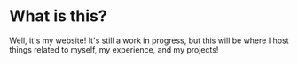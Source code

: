 # What is this?
Well, it's my website! It's still a work in progress, but this will be where I host things
related to myself, my experience, and my projects!

